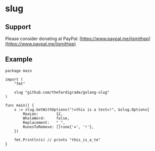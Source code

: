 # slug

## Support

Please consider donating at PayPal: [https://www.paypal.me/jismithpp](https://www.paypal.me/jismithpp)

## Example

```golang
package main

import (
	"fmt"

	slug "github.com/theTardigrade/golang-slug"
)

func main() {
	s := slug.GetWithOptions("!=this is a test=!", &slug.Options{
		MaxLen:        12,
		WholeWord:     false,
		Replacement:   "_",
		RunesToRemove: []rune{'=', '!'},
	})

	fmt.Println(s) // prints "this_is_a_te"
}
```